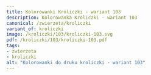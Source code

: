```yaml
---
title: Kolorowanki Króliczki - wariant 103
description: Kolorowanka Kroliczki - wariant 103
canonical: /zwierzeta/kroliczki
variant_of: kroliczki
image: /kroliczki/103/kroliczki-103.svg
pdf: /kroliczki/103/kroliczki-103.pdf
tags:
- zwierzeta
- kroliczki
alt: "Kolorowanki do druku kroliczki - wariant 103"
---
```

